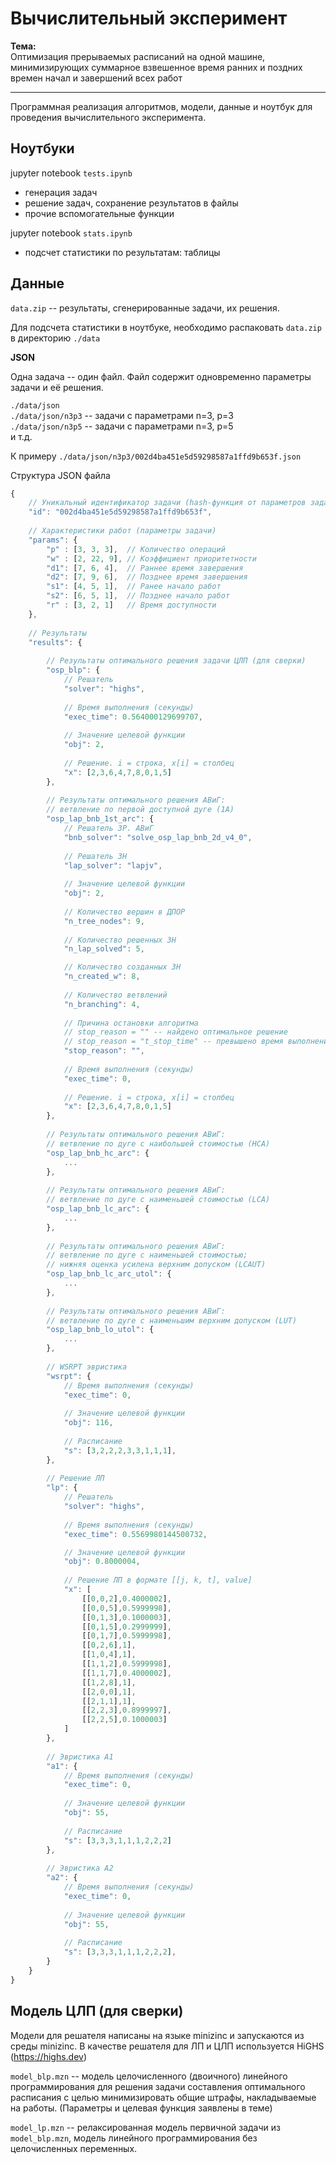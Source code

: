 # Вычислительный эксперимент

__Тема:__ \
Оптимизация прерываемых расписаний на одной машине, минимизирующих суммарное взвешенное время ранних и поздних времен начал и завершений всех работ

---------

Программная реализация алгоритмов, модели, данные и ноутбук для проведения вычислительного эксперимента.

## Ноутбуки

jupyter notebook `tests.ipynb`

- генерация задач
- решение задач, сохранение результатов в файлы
- прочие вспомогательные функции

jupyter notebook `stats.ipynb`

- подсчет статистики по результатам: таблицы

## Данные

`data.zip` -- результаты, сгенерированные задачи, их решения.

Для подсчета статистики в ноутбуке, необходимо распаковать `data.zip` в директорию `./data`

__JSON__

Одна задача -- один файл. Файл содержит одновременно параметры задачи и её решения.

`./data/json` \
`./data/json/n3p3` -- задачи с параметрами n=3, p=3  \
`./data/json/n3p5` -- задачи с параметрами n=3, p=5  \
и т.д.

К примеру `./data/json/n3p3/002d4ba451e5d59298587a1ffd9b653f.json`

Структура JSON файла
```javascript
{
	// Уникальный идентификатор задачи (hash-функция от параметров задачи)
	"id": "002d4ba451e5d59298587a1ffd9b653f",
	
	// Характеристики работ (параметры задачи)
	"params": {
		"p" : [3, 3, 3],  // Количество операций
		"w" : [2, 22, 9], // Коэффициент приоритетности
		"d1": [7, 6, 4],  // Раннее время завершения
		"d2": [7, 9, 6],  // Позднее время завершения
		"s1": [4, 5, 1],  // Ранее начало работ
		"s2": [6, 5, 1],  // Позднее начало работ
		"r" : [3, 2, 1]   // Время доступности
	},
	
	// Результаты
	"results": {
	
		// Результаты оптимального решения задачи ЦЛП (для сверки)
		"osp_blp": {
			// Решатель
			"solver": "highs",
			
			// Время выполнения (секунды)
			"exec_time": 0.564000129699707,
			
			// Значение целевой функции
			"obj": 2,
			
			// Решение. i = строка, x[i] = столбец
			"x": [2,3,6,4,7,8,0,1,5]
		},
		
		// Результаты оптимального решения АВиГ:
		// ветвление по первой доступной дуге (1A)
		"osp_lap_bnb_1st_arc": {
			// Решатель ЗР. АВиГ
			"bnb_solver": "solve_osp_lap_bnb_2d_v4_0",
			
			// Решатель ЗН
			"lap_solver": "lapjv",
			
			// Значение целевой функции
			"obj": 2,
			
			// Количество вершин в ДПОР
			"n_tree_nodes": 9,
			
			// Количество решенных ЗН
			"n_lap_solved": 5,

			// Количество созданных ЗН
			"n_created_w": 8,
			
			// Количество ветвлений
			"n_branching": 4,
			
			// Причина остановки алгоритма
			// stop_reason = "" -- найдено оптимальное решение
			// stop_reason = "t_stop_time" -- превышено время выполнения (90 минут)
			"stop_reason": "",
			
			// Время выполнения (секунды)
			"exec_time": 0,
			
			// Решение. i = строка, x[i] = столбец
			"x": [2,3,6,4,7,8,0,1,5]
		},
		
		// Результаты оптимального решения АВиГ:
		// ветвление по дуге с наибольшей стоимостью (HCA)
		"osp_lap_bnb_hc_arc": {
			...
		},
		
		// Результаты оптимального решения АВиГ:
		// ветвление по дуге с наименьшей стоимостью (LCA)
		"osp_lap_bnb_lc_arc": {
			...
		},
		
		// Результаты оптимального решения АВиГ:
		// ветвление по дуге с наименьшей стоимостью;
		// нижняя оценка усилена верхним допуском (LCAUT)
		"osp_lap_bnb_lc_arc_utol": {
			...
		},
		
		// Результаты оптимального решения АВиГ:
		// ветвление по дуге с наименьшим верхним допуском (LUT)
		"osp_lap_bnb_lo_utol": {
			...
		},
		
		// WSRPT эвристика 
		"wsrpt": {
			// Время выполнения (секунды)
			"exec_time": 0,
			
			// Значение целевой функции
			"obj": 116,
			
			// Расписание
			"s": [3,2,2,2,3,3,1,1,1],
		},
		
		// Решение ЛП
		"lp": {
			// Решатель
			"solver": "highs",
			
			// Время выполнения (секунды)
			"exec_time": 0.5569980144500732,

			// Значение целевой функции
			"obj": 0.8000004,
			
			// Решение ЛП в формате [[j, k, t], value]
			"x": [
				[[0,0,2],0.4000002],
				[[0,0,5],0.5999998],
				[[0,1,3],0.1000003],
				[[0,1,5],0.2999999],
				[[0,1,7],0.5999998],
				[[0,2,6],1],
				[[1,0,4],1],
				[[1,1,2],0.5999998],
				[[1,1,7],0.4000002],
				[[1,2,8],1],
				[[2,0,0],1],
				[[2,1,1],1],
				[[2,2,3],0.8999997],
				[[2,2,5],0.1000003]
			]
		},
		
		// Эвристика А1
		"a1": {
			// Время выполнения (секунды)
			"exec_time": 0,
			
			// Значение целевой функции
			"obj": 55,
			
			// Расписание
			"s": [3,3,3,1,1,1,2,2,2]
		},
		
		// Эвристика А2
		"a2": {
			// Время выполнения (секунды)
			"exec_time": 0,
			
			// Значение целевой функции
			"obj": 55,
			
			// Расписание
			"s": [3,3,3,1,1,1,2,2,2],
		}
	}
}
```

## Модель ЦЛП (для сверки)
Модели для решателя написаны на языке minizinc и запускаются из среды minizinc. В качестве решателя для ЛП и ЦЛП используется HiGHS (https://highs.dev)

`model_blp.mzn` -- модель целочисленного (двоичного) линейного программирования для решения задачи составления оптимального расписания с целью минимизировать общие штрафы, накладываемые на работы. (Параметры и целевая функция заявлены в теме)

`model_lp.mzn` -- релаксированная модель первичной задачи из `model_blp.mzn`, модель линейного программирования без целочисленных переменных.